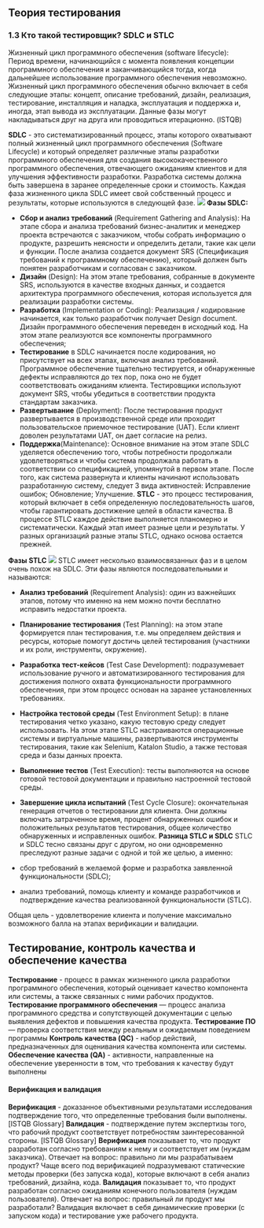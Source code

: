 ## Теория тестирования
### 1.3 Кто такой тестировщик? SDLC и STLC
Жизненный цикл программного обеспечения (software lifecycle): Период времени, начинающийся с момента появления концепции программного обеспечения и заканчивающийся тогда, когда дальнейшее использование программного обеспечения невозможно. Жизненный цикл программного обеспечения обычно включает в себя следующие этапы: концепт, описание требований, дизайн, реализация, тестирование, инсталляция и наладка, эксплуатация и поддержка и, иногда, этап вывода из эксплуатации. Данные фазы могут накладываться друг на друга или проводиться итерационно. (ISTQB)

 **SDLC** - это систематизированный процесс, этапы которого охватывают полный жизненный цикл программного обеспечения (Software Lifecycle) и который определяет различные этапы разработки программного обеспечения для создания высококачественного программного обеспечения, отвечающего ожиданиям клиентов и для улучшения эффективности разработки. Разработка системы должна быть завершена в заранее определенные сроки и стоимость. Каждая фаза жизненного цикла SDLC имеет свой собственный процесс и результаты, которые используются в следующей фазе.
![](https://www.softwaretestinghelp.com/wp-content/qa/uploads/2018/04/SDLC-Cycle.jpg)
**Фазы SDLC:**

- **Сбор и анализ требований** (Requirement Gathering and Analysis): На этапе сбора и анализа требований бизнес-аналитик и менеджер проекта встречаются с заказчиком, чтобы собрать информацию о продукте, разрешить неясности и определить детали, такие как цели и функции. После анализа создается документ SRS (Спецификация требований к программному обеспечению), который должен быть понятен разработчикам и согласован с заказчиком.
- **Дизайн** (Design): На этом этапе требования, собранные в документе SRS, используются в качестве входных данных, и создается архитектура программного обеспечения, которая используется для реализации разработки системы.
- **Разработка** (Implementation or Coding): Реализация / кодирование начинается, как только разработчик получает Design document. Дизайн программного обеспечения переведен в исходный код. На этом этапе реализуются все компоненты программного обеспечения;
- **Тестирование** в SDLC начинается после кодирования, но присутствует на всех этапах, включая анализ требований. Программное обеспечение тщательно тестируется, и обнаруженные дефекты исправляются до тех пор, пока оно не будет соответствовать ожиданиям клиента. Тестировщики используют документ SRS, чтобы убедиться в соответствии продукта стандартам заказчика.
- **Развертывание** (Deployment): После тестирования продукт развертывается в производственной среде или проходит пользовательское приемочное тестирование (UAT). Если клиент доволен результатами UAT, он дает согласие на релиз.
- **Поддержка**(Maintenance): Основное внимание на этом этапе SDLC уделяется обеспечению того, чтобы потребности продолжали удовлетворяться и чтобы система продолжала работать в соответствии со спецификацией, упомянутой в первом этапе. После того, как система развернута и клиенты начинают использовать разработанную систему, следует 3 вида активностей: Исправление ошибок; Обновление; Улучшение.
**STLC** - это процесс тестирования, который включает в себя определенную последовательность шагов, чтобы гарантировать достижение целей в области качества. В процессе STLC каждое действие выполняется планомерно и систематически. Каждый этап имеет разные цели и результаты. У разных организаций разные этапы STLC, однако основа остается прежней.

**Фазы STLC**
![](https://bambooagile.eu/insights/wp-content/uploads/2021/01/In-article-STLC-copy.png)
STLC имеет несколько взаимосвязанных фаз и в целом очень похож на SDLC. Эти фазы являются последовательными и называются:
- **Анализ требований** (Requirement Analysis): один из важнейших этапов, потому что именно на нем можно почти бесплатно исправить недостатки проекта. 
- **Планирование тестирования** (Test Planning): на этом этапе формируется план тестирования, т.е. мы определяем действия и ресурсы, которые помогут достичь целей тестирования (участники и их роли, инструменты, окружение).
- **Разработка тест-кейсов** (Test Case Development): подразумевает использование ручного и автоматизированного тестирования для достижения полного охвата функциональности программного обеспечения, при этом процесс основан на заранее установленных требованиях. 
- **Настройка тестовой среды** (Test Environment Setup): в плане тестирования четко указано, какую тестовую среду следует использовать. На этом этапе STLC настраиваются операционные системы и виртуальные машины, развертываются инструменты тестирования, такие как Selenium, Katalon Studio, а также тестовая среда и базы данных проекта. 
- **Выполнение тестов** (Test Execution): тесты выполняются на основе готовой тестовой документации и правильно настроенной тестовой среды.
- **Завершение цикла испытаний** (Test Cycle Closure): окончательная генерация отчетов о тестировании для клиента. Они должны включать затраченное время, процент обнаруженных ошибок и положительных результатов тестирования, общее количество обнаруженных и исправленных ошибок. 
**Разница STLC и SDLC**
STLC и SDLC тесно связаны друг с другом, но они одновременно преследуют разные задачи с одной и той же целью, а именно:

- сбор требований в желаемой форме и разработка заявленной функциональности (SDLC);

- анализ требований, помощь клиенту и команде разработчиков и подтверждение качества реализованной функциональности (STLC).

Общая цель - удовлетворение клиента и получение максимально возможного балла на этапах верификации и валидации.

 ## Тестирование, контроль качества и обеспечение качества
**Тестирование** - процесс в рамках жизненного цикла разработки программного обеспечения, который оценивает качество компонента или системы, а также связанных с ними рабочих продуктов. 
**Тестирование программного обеспечения** — процесс анализа программного средства и сопутствующей документации с целью выявления дефектов и повышения качества продукта.
**Тестирование ПО** — проверка соответствия между реальным и ожидаемым поведением программы 
**Контроль качества (QC)** - набор действий, предназначенных для оценивания качества компонента или системы. 
**Обеспечение качества (QA)** - активности, направленные на обеспечение уверенности в том, что требования к качеству будут выполнены 
#### Верификация и валидация
**Верификация** - доказанное объективными результатами исследования подтверждение того, что определенные требования были выполнены. [ISTQB Glossary]
**Валидация** - подтверждение путем экспертизы того, что рабочий продукт соответствует потребностям заинтересованной стороны. [ISTQB Glossary]
**Верификация** показывает то, что продукт разработан согласно требованиям к нему и соответствует им (нуждам заказчика). Отвечает на вопрос: правильно ли мы разрабатываем продукт?
Чаще всего под верификацией подразумевают статические методы проверки (без запуска кода), которые включают в себя анализ требований, дизайна, кода.
**Валидация** показывает то, что продукт разработан согласно ожиданиям конечного пользователя (нуждам пользователя). Отвечает на вопрос: правильный ли продукт мы разработали?
Валидация включает в себя динамические проверки (с запуском кода) и тестирование уже рабочего продукта. 
